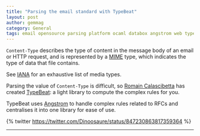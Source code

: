 ```yaml
---
title: "Parsing the email standard with TypeBeat"
layout: post
author: gemmag
category: General
tags: email opensource parsing platform ocaml databox angstrom web typebeat topkg mrmime
---
```


`Content-Type` describes the type of content in the message body of an email or HTTP request, and is represented by a [MIME](https://tools.ietf.org/html/rfc2045) type, which indicates the type of data that file contains.

See [IANA](http://www.iana.org/assignments/media-types/media-types.xhtml) for an exhaustive list of media types.

Parsing the value of `Content-Type` is difficult, so [Romain Calascibetta](https://github.com/dinosaure) has created [TypeBeat](https://github.com/oklm-wsh/TypeBeat): a light library to compute the complex rules for you.

TypeBeat uses [Angstrom](https://github.com/inhabitedtype/angstrom) to handle complex rules related to RFCs and centralises it into one library for ease of use.

{% twitter https://twitter.com/Dinoosaure/status/847230863817359364 %}

----
